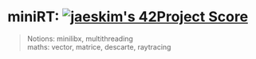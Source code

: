 # miniRT: [![jaeskim's 42Project Score](https://badge42.herokuapp.com/api/project/azeraoul/miniRT)](https://github.com/thezedzed/miniRT) <br>
> Notions: minilibx, multithreading <br>
> maths: vector, matrice, descarte, raytracing
